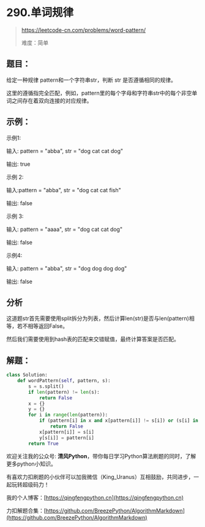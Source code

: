 # 290.单词规律
> https://leetcode-cn.com/problems/word-pattern/
> 
> 难度：简单

## 题目：

给定一种规律 pattern和一个字符串str，判断 str 是否遵循相同的规律。

这里的遵循指完全匹配，例如，pattern里的每个字母和字符串str中的每个非空单词之间存在着双向连接的对应规律。

## 示例：

示例1:

输入: pattern = "abba", str = "dog cat cat dog"

输出: true

示例 2:

输入:pattern = "abba", str = "dog cat cat fish"

输出: false

示例 3:

输入: pattern = "aaaa", str = "dog cat cat dog"

输出: false

示例4:

输入: pattern = "abba", str = "dog dog dog dog"

输出: false


## 分析

这道题str首先需要使用split拆分为列表，然后计算len(str)是否与len(pattern)相等，若不相等返回False。

然后我们需要使用到hash表的匹配来交错赋值，最终计算答案是否匹配。

## 解题：

```python
class Solution:
    def wordPattern(self, pattern, s):
        s = s.split()
        if len(pattern) != len(s):
            return False
        x = {}
        y = {}
        for i in range(len(pattern)):
            if (pattern[i] in x and x[pattern[i]] != s[i]) or (s[i] in y and y[s[i]] != pattern[i]):
                return False
            x[pattern[i]] = s[i]
            y[s[i]] = pattern[i]
        return True
```

欢迎关注我的公众号: **清风Python**，带你每日学习Python算法刷题的同时，了解更多python小知识。

有喜欢力扣刷题的小伙伴可以加我微信（King_Uranus）互相鼓励，共同进步，一起玩转超级码力！

我的个人博客：[https://qingfengpython.cn](https://qingfengpython.cn)

力扣解题合集：[https://github.com/BreezePython/AlgorithmMarkdown](https://github.com/BreezePython/AlgorithmMarkdown)
